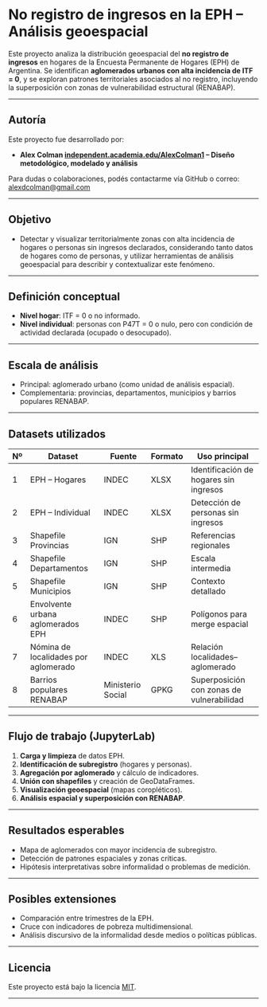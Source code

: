 # No registro de ingresos en la EPH – Análisis geoespacial

Este proyecto analiza la distribución geoespacial del **no registro de ingresos** en hogares de la Encuesta Permanente de Hogares (EPH) de Argentina. Se identifican **aglomerados urbanos con alta incidencia de ITF = 0**, y se exploran patrones territoriales asociados al no registro, incluyendo la superposición con zonas de vulnerabilidad estructural (RENABAP).

---

## Autoría

Este proyecto fue desarrollado por:

- **Alex Colman [independent.academia.edu/AlexColman1](https://independent.academia.edu/AlexColman1) – Diseño metodológico, modelado y análisis**

Para dudas o colaboraciones, podés contactarme vía GitHub o correo: alexdcolman@gmail.com

---

## Objetivo

- Detectar y visualizar territorialmente zonas con alta incidencia de hogares o personas sin ingresos declarados, considerando tanto datos de hogares como de personas, y utilizar herramientas de análisis geoespacial para describir y contextualizar este fenómeno.

---

## Definición conceptual

- **Nivel hogar**: ITF = 0 o no informado.
- **Nivel individual**: personas con P47T = 0 o nulo, pero con condición de actividad declarada (ocupado o desocupado).

---

## Escala de análisis

- Principal: aglomerado urbano (como unidad de análisis espacial).
- Complementaria: provincias, departamentos, municipios y barrios populares RENABAP.

---

## Datasets utilizados

| Nº | Dataset                                 | Fuente                 | Formato | Uso principal                                   |
|----|-----------------------------------------|------------------------|---------|------------------------------------------------|
| 1  | EPH – Hogares                           | INDEC                  | XLSX    | Identificación de hogares sin ingresos         |
| 2  | EPH – Individual                        | INDEC                  | XLSX    | Detección de personas sin ingresos             |
| 3  | Shapefile Provincias                    | IGN                    | SHP     | Referencias regionales                         |
| 4  | Shapefile Departamentos                 | IGN                    | SHP     | Escala intermedia                              |
| 5  | Shapefile Municipios                    | IGN                    | SHP     | Contexto detallado                             |
| 6  | Envolvente urbana aglomerados EPH       | INDEC                  | SHP     | Polígonos para merge espacial                  |
| 7  | Nómina de localidades por aglomerado    | INDEC                  | XLS     | Relación localidades–aglomerado                |
| 8  | Barrios populares RENABAP               | Ministerio Social      | GPKG    | Superposición con zonas de vulnerabilidad      |

---

## Flujo de trabajo (JupyterLab)

1. **Carga y limpieza** de datos EPH.
2. **Identificación de subregistro** (hogares y personas).
3. **Agregación por aglomerado** y cálculo de indicadores.
4. **Unión con shapefiles** y creación de GeoDataFrames.
5. **Visualización geoespacial** (mapas coropléticos).
6. **Análisis espacial y superposición con RENABAP**.

---

## Resultados esperables

- Mapa de aglomerados con mayor incidencia de subregistro.
- Detección de patrones espaciales y zonas críticas.
- Hipótesis interpretativas sobre informalidad o problemas de medición.

---

## Posibles extensiones

- Comparación entre trimestres de la EPH.
- Cruce con indicadores de pobreza multidimensional.
- Análisis discursivo de la informalidad desde medios o políticas públicas.

---

## Licencia

Este proyecto está bajo la licencia [MIT](LICENSE).

---
